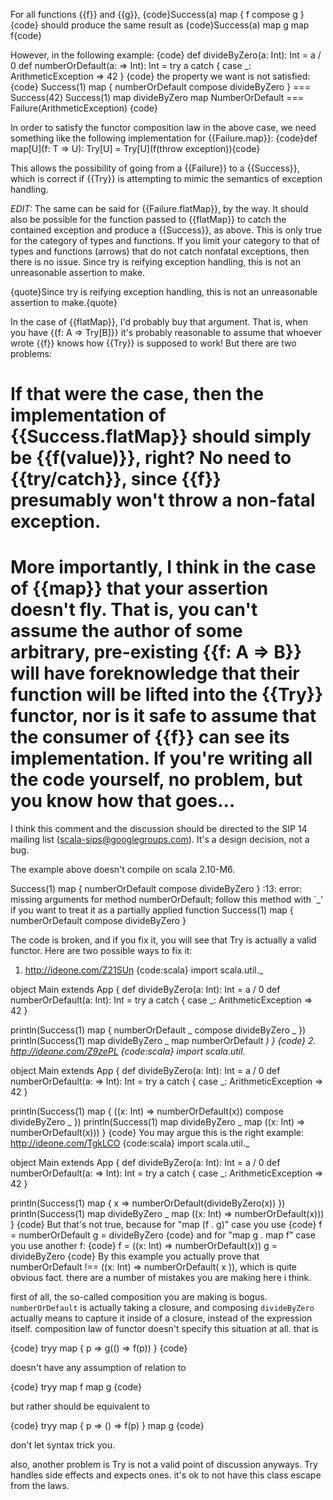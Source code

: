For all functions {{f}} and {{g}},
{code}Success(a) map { f compose g }{code}
should produce the same result as
{code}Success(a) map g map f{code}

However, in the following example:
{code}
def divideByZero(a: Int): Int = a / 0
def numberOrDefault(a: => Int): Int =
  try a catch { case _: ArithmeticException => 42 }
{code}
the property we want is not satisfied:
{code}
Success(1) map { numberOrDefault compose divideByZero } === Success(42)
Success(1) map divideByZero map NumberOrDefault === Failure(ArithmeticException)
{code}

In order to satisfy the functor composition law in the above case, we need something like the following implementation for {{Failure.map}}:
{code}def map[U](f: T => U): Try[U] = Try[U](f(throw exception)){code}

This allows the possibility of going from a {{Failure}} to a {{Success}}, which is correct if {{Try}} is attempting to mimic the semantics of exception handling.

*EDIT:* The same can be said for {{Failure.flatMap}}, by the way. It should also be possible for the function passed to {{flatMap}} to catch the contained exception and produce a {{Success}}, as above.
This is only true for the category of types and functions.   If you limit your category to that of types and functions (arrows) that do not catch nonfatal exceptions, then there is no issue.   Since try is reifying exception handling, this is not an unreasonable assertion to make.


{quote}Since try is reifying exception handling, this is not an unreasonable assertion to make.{quote}

In the case of {{flatMap}}, I'd probably buy that argument. That is, when you have {{f: A => Try\[B\]}} it's probably reasonable to assume that whoever wrote {{f}} knows how {{Try}} is supposed to work! But there are two problems:

# If that were the case, then the implementation of {{Success.flatMap}} should simply be {{f(value)}}, right? No need to {{try/catch}}, since {{f}} presumably won't throw a non-fatal exception.
# More importantly, I think in the case of {{map}} that your assertion doesn't fly. That is, you can't assume the author of some arbitrary, pre-existing {{f: A => B}} will have foreknowledge that their function will be lifted into the {{Try}} functor, nor is it safe to assume that the consumer of {{f}} can see its implementation. If you're writing all the code yourself, no problem, but you know how that goes...

I think this comment and the discussion should be directed to the SIP 14 mailing list (scala-sips@googlegroups.com). It's a design decision, not a bug.

The example above doesn't compile on scala 2.10-M6.

Success(1) map { numberOrDefault compose divideByZero }
<console>:13: error: missing arguments for method numberOrDefault;
follow this method with `_' if you want to treat it as a partially applied function
              Success(1) map { numberOrDefault compose divideByZero }


The code is broken, and if you fix it, you will see that Try is actually a valid functor.
Here are two possible ways to fix it:
1. http://ideone.com/Z21SUn
{code:scala}
import scala.util._

object Main extends App {
  def divideByZero(a: Int): Int = a / 0
  def numberOrDefault(a: Int): Int =
    try a catch { case _: ArithmeticException => 42 }
    
  println(Success(1) map { numberOrDefault _ compose divideByZero _ })
  println(Success(1) map divideByZero _ map numberOrDefault _)
}
{code}
2. http://ideone.com/Z9zePL
{code:scala}
import scala.util._

object Main extends App {
  def divideByZero(a: Int): Int = a / 0
  def numberOrDefault(a: => Int): Int =
    try a catch { case _: ArithmeticException => 42 }
    
  println(Success(1) map { ((x: Int) => numberOrDefault(x)) compose divideByZero _ })
  println(Success(1) map divideByZero _ map ((x: Int) => numberOrDefault(x)))
}
{code}
You may argue this is the right example: http://ideone.com/TgkLCO
{code:scala}
import scala.util._

object Main extends App {
  def divideByZero(a: Int): Int = a / 0
  def numberOrDefault(a: => Int): Int =
    try a catch { case _: ArithmeticException => 42 }
    
  println(Success(1) map { x => numberOrDefault(divideByZero(x)) })
  println(Success(1) map divideByZero _ map ((x: Int) => numberOrDefault(x)))
}
{code}
But that's not true, because for "map (f . g)" case you use
{code}
f = numberOrDefault
g = divideByZero
{code}
and for "map g . map f" case you use another f:
{code}
f = ((x: Int) => numberOrDefault(x))
g = divideByZero
{code}
By this example you actually prove that numberOrDefault !== ((x: Int) => numberOrDefault( x )), which is quite obvious fact.
there are a number of mistakes you are making here i think. 

first of all, the so-called composition you are making is bogus. `numberOrDefault` is actually taking a closure, and composing `divideByZero` actually means to capture it inside of a closure, instead of the expression itself. composition law of functor doesn't specify this situation at all. that is

{code}
tryy map { p => g(() => f(p)) }
{code}

doesn't have any assumption of relation to

{code}
tryy map f map g
{code}

but rather should be equivalent to

{code}
tryy map { p => () => f(p) } map g
{code}

don't let syntax trick you.

also, another problem is Try is not a valid point of discussion anyways. Try handles side effects and expects ones. it's ok to not have this class escape from the laws.
